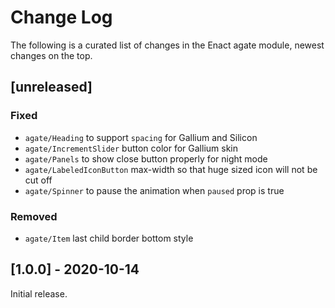 # Change Log

The following is a curated list of changes in the Enact agate module, newest changes on the top.

## [unreleased]
 
### Fixed
- `agate/Heading` to support `spacing` for Gallium and Silicon
- `agate/IncrementSlider` button color for Gallium skin
- `agate/Panels` to show close button properly for night mode
- `agate/LabeledIconButton` max-width so that huge sized icon will not be cut off
- `agate/Spinner` to pause the animation when `paused` prop is true

### Removed
- `agate/Item` last child border bottom style

## [1.0.0] - 2020-10-14

Initial release.

